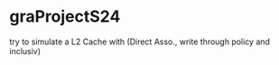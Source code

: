 # graProjectS24

try to simulate a L2 Cache with (Direct Asso., write through policy and inclusiv) 
